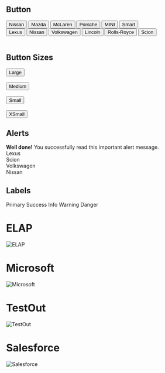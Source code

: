 
## Button

<div class="padded">
<button type="button" class="btn btn-lg btn-default">Nissan</button>
<button type="button" class="btn btn-lg btn-primary">Mazda</button>
<button type="button" class="btn btn-lg btn-default">McLaren</button>
<button type="button" class="btn btn-lg btn-primary">Porsche</button>
<button type="button" class="btn btn-lg btn-default">MINI</button>
<button type="button" class="btn btn-lg btn-primary">Smart</button>
</div>

<div>
<button type="button" class="btn btn-xs btn-default">Lexus</button>
<button type="button" class="btn btn-xs btn-primary">Nissan</button>
<button type="button" class="btn btn-xs btn-success">Volkswagen</button>
<button type="button" class="btn btn-xs btn-info">Lincoln</button>
<button type="button" class="btn btn-xs btn-default">Rolls-Royce</button>
<button type="button" class="btn btn-xs btn-default">Scion</button>
</div>

<br>
<div class="container">
  <h2>Button Sizes</h2>
  <button type="button" class="btn btn-primary btn-lg">Large</button>
<br>
<br>
  <button type="button" class="btn btn-primary btn-md">Medium</button>    
<br>
<br>
  <button type="button" class="btn btn-primary btn-sm">Small</button>
<br>
<br>
  <button type="button" class="btn btn-primary btn-xs">XSmall</button>
</div>

## Alerts
<div class="padded" role="alert">
    <strong>Well done!</strong> You successfully read this important alert message.
  </div>

<div class="alert alert-success" role="alert">Lexus</div>
<div class="alert alert-info" role="alert">Scion</div>
<div class="alert alert-warning" role="alert">Volkswagen</div>
<div class="alert alert-danger" role="alert">Nissan</div>

## Labels


<span class="label label-primary">Primary</span>
<span class="label label-success">Success</span>
<span class="label label-info">Info</span>
<span class="label label-warning">Warning</span>
<span class="label label-danger">Danger</span>

# ELAP 
![ELAP](/images/Final/ELAP.PNG  "ELAP")
<br>
# Microsoft
![Microsoft](/images/Final/Microsoft.PNG  "Microsoft")
<br>
# TestOut
![TestOut](/images/Final/Testout.PNG  "TestOut")
<br>
# Salesforce
![Salesforce](/images/Final/Salesforce.PNG  "Salesforce")